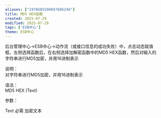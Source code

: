```yaml
---
aliases: ["1970685590687806246"]
title: MD5 HEX函数
created: 2025-07-29
modified: 2025-07-29
tags: ['ESB中心']
theme: ESB中心
---
```


后台管理中心->ESB中心->动作流（或接口信息的成功失败）中，点击动态赋值框，左侧选择函数后，在右侧选择加解密函数中的MD5 HEX函数，然后对输入的字符串进行MD5加密，并用16进制表示

说明：  
对字符串进行MD5加密，并用16进制表示  

语法：  
MD5 HEX (Text)  

参数：

Text 必需 加密文本